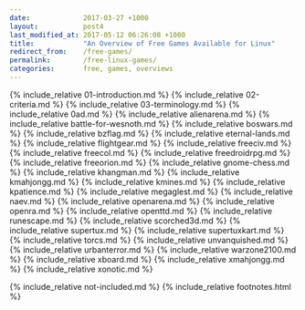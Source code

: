 ```yaml
---
date:             2017-03-27 +1000
layout:           post4
last_modified_at: 2017-05-12 06:26:08 +1000
title:            "An Overview of Free Games Available for Linux"
redirect_from:    /free-games/
permalink:        /free-linux-games/
categories:       free, games, overviews
---
```


{% include_relative 01-introduction.md %}
{% include_relative 02-criteria.md %}
{% include_relative 03-terminology.md %}
{% include_relative 0ad.md %}
{% include_relative alienarena.md %}
{% include_relative battle-for-wesnoth.md %}
{% include_relative boswars.md %}
{% include_relative bzflag.md %}
{% include_relative eternal-lands.md %}
{% include_relative flightgear.md %}
{% include_relative freeciv.md %}
{% include_relative freecol.md %}
{% include_relative freedroidrpg.md %}
{% include_relative freeorion.md %}
{% include_relative gnome-chess.md %}
{% include_relative khangman.md %}
{% include_relative kmahjongg.md %}
{% include_relative kmines.md %}
{% include_relative kpatience.md %}
{% include_relative megaglest.md %}
{% include_relative naev.md %}
{% include_relative openarena.md %}
{% include_relative openra.md %}
{% include_relative openttd.md %}
{% include_relative runescape.md %}
{% include_relative scorched3d.md %}
{% include_relative supertux.md %}
{% include_relative supertuxkart.md %}
{% include_relative torcs.md %}
{% include_relative unvanquished.md %}
{% include_relative urbanterror.md %}
{% include_relative warzone2100.md %}
{% include_relative xboard.md %}
{% include_relative xmahjongg.md %}
{% include_relative xonotic.md %}

{% include_relative not-included.md %}
{% include_relative footnotes.html %}
